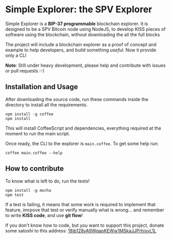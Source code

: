 # Simple Explorer: the SPV Explorer
Simple Explorer is a **BIP-37 programmable** blockchain explorer.
It is designed to be a SPV Bitcoin node using NodeJS, to develop KISS pieces 
of software using the blockchain, without downloading the all the full blocks

The project will include a blockchain explorer as a proof of concept and 
example to help developers, and build something *useful*. Now it provide only 
a CLI

**Note**: Still under heavy development, please help and contribute with issues
or pull requests :-)

## Installation and Usage
After downloading the source code, run these commands inside the directory to
install all the requirements.

    npm install -g coffee
    npm install 
    
This will install CoffeeScript and dependencies, everything required at the
moment to run the main script.

Once ready, the CLI to the explorer is `main.coffee`. To get some help run:

    coffee main.coffee --help

## How to contribute
To know what is left to do, run the tests!

    npm install -g mocha 
    npm test

If a test is failing, it means that some work is required to implement that 
feature, imrpove that test or verify manually what is wrong... and remember to
write **KISS code**, and use **git flow**!

If you don't know how to code, but you want to support this project, donate 
some satoshi to this address: [18ib128yA9WqapKEWw1MSkaJJPrhixyL1L](bitcoin:18ib128yA9WqapKEWw1MSkaJJPrhixyL1L?amount=0.025)